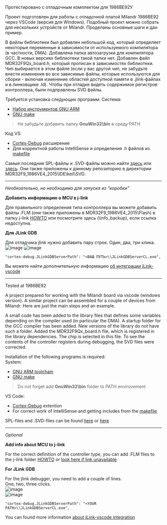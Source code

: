 Протестировано с отладочным комплектом для 1986BE92У


Проект подготовлен для работы с отладочной платой Milandr 1986BE92 через VSCode (версия для Windows).
Подобный проект можно собрать для нескольких устройств от Milandr. Проделаны основные шаги и дан пример.

В файлы библиотеки был добавлен небольшой код, который определяет некоторые переменные в зависимости от используемого компилятора (в частности, DMA). Добавлена папка автозагрузки для компилятора GCC. В новых версиях библиотеки такой папки нет. Добавлен файл MDR32F9Qx_board.h, который прописан в зависимостях библиотеки. Чип выбирается в этом файле (если у вас другой чип, не забудъте внести изменения во все зависимые файлы, которые используются для сборки - включая изменение областей доступной памяти в .jlink-файлах и в линковщике .ld). Чтобы при отладке видеть содержимое регистров контроллера, были подправлены SVD файлы.



Требуется установка следующих программ:
Система:
* [Набор инструментов GNU ARM](https://developer.arm.com/tools-and-software/open-source-software/developer-tools/gnu-toolchain/gnu-rm)
* [GNU make](http://gnuwin32.sourceforge.net/packages/make.htm)
> Не забудьте добавить папку **GnuWin32\bin** в среду PATH

Код VS:
* [Cortex-Debug](https://marketplace.visualstudio.com/items?itemName=marus25.cortex-debug) расширение
* Для корректной работы IntelliSense и определения .h файлов из [makefile](https://marketplace.visualstudio.com/items?itemName=ms-vscode.makefile-tools)
  
Самые последние SPL-файлы и .SVD-файлы можно найти [здесь](https://ic.milandr.ru/soft/) или [здесь](https://github.com/eldarkg/emdr1986x-std-per-lib). Они также приложены к данному репозиторию в директории MDR32F9_1986VE4_2015\IDE\keil\SVD. 

***

*Необязательно, но необходимо для запуска из "коробки"*

**Добавить информацию о MCU в j-link**

Для правильного определения типа контроллера вы можете добавить файлы .FLM (они также приложены в MDR32F9_1986VE4_2015\Flash) в папку j-link [HOWTO](https://startmilandr.ru/doku.php/prog:start:j-flash) или посмотрите здесь (\info_backup), если ссылка недоступна.


**Для JLink GDB**

Для отладчика jlink нужно добавить пару строк.
Один, два, три клика.
![image](https://user-images.githubusercontent.com/20516589/110114948-6e275480-7dc6-11eb-9975-f1d0a09b7d75.png)
![image](https://user-images.githubusercontent.com/20516589/110117056-6ae19800-7dc9-11eb-8a09-47998dbcb1b8.png)

``
"cortex-debug.JLinkGDBServerPath": "<ВАШ ПУТЬ>\\JLinkGDBServerCL.exe",
``
  
Вы можете найти дополнительную информацию [об интеграции jLink-vscode](https://wiki.segger.com/J-Link_Visual_Studio_Code)



***

Tested at 1986BE92  


A project prepared for working with the Milandr board via vscode (windows version).
A similar project can be assembled for a couple of devices from Milandr. Here are just the main steps and an example.  

A small code has been added to the library files that defines some variables depending on the compiler used (in particular the DMA). A startup folder for the GCC compiler has been added. New versions of the library do not have such a folder. Added the MDR32F9Qx_board.h file, which is registered in the library dependencies. The chip is selected in this file. To see the contents of the controller registers during debugging, the SVD files were corrected.



Installation of the following programs is required:  
System:  
* [GNU ARM toolchain](https://developer.arm.com/tools-and-software/open-source-software/developer-tools/gnu-toolchain/gnu-rm)  
* [GNU make](http://gnuwin32.sourceforge.net/packages/make.htm)  
> Do not forget add **GnuWin32\bin** folder to PATH envirovement  

VS Code:  
* [Cortex-Debug](https://marketplace.visualstudio.com/items?itemName=marus25.cortex-debug) extention  
* For correct work of IntelliSense and getting includes from the [makefile](https://marketplace.visualstudio.com/items?itemName=ms-vscode.makefile-tools)  
  
SPL-files and .SVD-files can be found [here](https://ic.milandr.ru/soft/) or [here](https://github.com/eldarkg/emdr1986x-std-per-lib)

***

*Optional*

**Add info about MCU to j-link**

For the correct definition of the controller type, you can add .FLM files to the j-link folder [HOWTO](https://startmilandr.ru/doku.php/prog:start:j-flash) or [look here if link unavailable](https://github.com/tunerok/milandr_vscode_windows/info_backup/prog_start_j-flash.pdf)


**For JLink GDB** 

For the jlink debugger, you need to add a couple of lines.   
One, two, three clicks.  
![image](https://user-images.githubusercontent.com/20516589/110114948-6e275480-7dc6-11eb-9975-f1d0a09b7d75.png)  
![image](https://user-images.githubusercontent.com/20516589/110117056-6ae19800-7dc9-11eb-8a09-47998dbcb1b8.png)  

```
"cortex-debug.JLinkGDBServerPath": "<YOUR PATH>\\JLinkGDBServerCL.exe",
```
  
You can found more information [about jLink-vscode integration](https://wiki.segger.com/J-Link_Visual_Studio_Code)  


